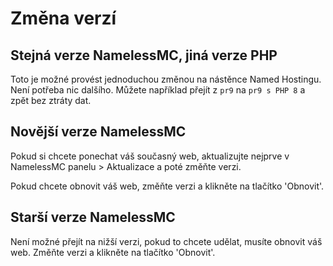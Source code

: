 # Změna verzí

## Stejná verze NamelessMC, jiná verze PHP

Toto je možné provést jednoduchou změnou na nástěnce Named Hostingu. Není potřeba nic dalšího. Můžete například přejít z `pr9` na `pr9 s PHP 8` a zpět bez ztráty dat.

## Novější verze NamelessMC

Pokud si chcete ponechat váš současný web, aktualizujte nejprve v NamelessMC panelu > Aktualizace a poté změňte verzi.

Pokud chcete obnovit váš web, změňte verzi a klikněte na tlačítko 'Obnovit'.

## Starší verze NamelessMC

Není možné přejít na nižší verzi, pokud to chcete udělat, musíte obnovit váš web. Změňte verzi a klikněte na tlačítko 'Obnovit'.
